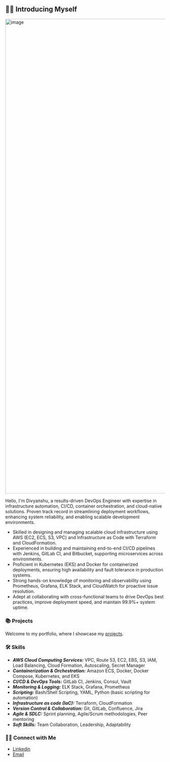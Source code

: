 ## 🙋‍♂️ Introducing Myself

<img width="1499" alt="image" src="https://github.com/user-attachments/assets/e4fba51c-0861-47e8-9358-1081eba57144" />


Hello, I'm Divyanshu, a results-driven DevOps Engineer with expertise in infrastructure automation, CI/CD, container orchestration, and cloud-native solutions. Proven track record in streamlining deployment workflows, enhancing system reliability, and enabling scalable development environments.

- Skilled in designing and managing scalable cloud infrastructure using AWS (EC2, ECS, S3, VPC) and Infrastructure as Code with Terraform and CloudFormation.
- Experienced in building and maintaining end-to-end CI/CD pipelines with Jenkins, GitLab CI, and Bitbucket, supporting microservices across environments.
- Proficient in Kubernetes (EKS) and Docker for containerized deployments, ensuring high availability and fault tolerance in production systems.
- Strong hands-on knowledge of monitoring and observability using Prometheus, Grafana, ELK Stack, and CloudWatch for proactive issue resolution.
- Adept at collaborating with cross-functional teams to drive DevOps best practices, improve deployment speed, and maintain 99.9%+ system uptime.

### 📚 Projects

Welcome to my portfolio, where I showcase my [projects](https://github.com/abcofdevops).

### 🛠️ Skills

- ***AWS Cloud Computing Services:*** VPC, Route 53, EC2, EBS, S3, IAM, Load Balancing, Cloud Formation, Autoscaling, Secret Manager
- ***Containerization & Orchestration:*** Amazon ECS, Docker, Docker Compose, Kubernetes, and EKS
- ***CI/CD & DevOps Tools:*** GitLab CI, Jenkins, Consul, Vault
- ***Monitoring & Logging:*** ELK Stack, Grafana, Prometheus
- ***Scripting:*** Bash/Shell Scripting, YAML, Python (basic scripting for automation)
- ***Infrastructure as code (IaC):*** Terraform, CloudFormation
- ***Version Control & Collaboration:*** Git, GitLab, Confluence, Jira
- ***Agile & SDLC:*** Sprint planning, Agile/Scrum methodologies, Peer mentoring
- ***Soft Skills:*** Team Collaboration, Leadership, Adaptability


### 👋🏻 Connect with Me

- [Linkedin](https://www.linkedin.com/in/divyanshugoyal03/)
- [Email](mailto:divyanshugoyal03@gmail.com)